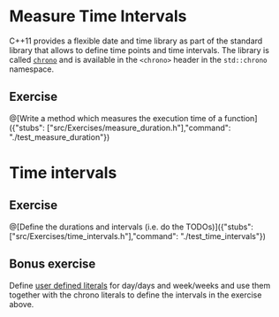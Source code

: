 # Measure Time Intervals
C++11 provides a flexible date and time library as part of the standard library that allows to define time points and time intervals. The library is called [`chrono`](http://en.cppreference.com/w/cpp/chrono) and is available in the `<chrono>` header in the `std::chrono` namespace.

## Exercise

@[Write a method which measures the execution time of a function]({"stubs": ["src/Exercises/measure_duration.h"],"command": "./test_measure_duration"})

# Time intervals
## Exercise
@[Define the durations and intervals (i.e. do the TODOs)]({"stubs": ["src/Exercises/time_intervals.h"],"command": "./test_time_intervals"})

## Bonus exercise
Define [user defined literals](http://en.cppreference.com/w/cpp/language/user_literal) for day/days and week/weeks and use them together with the chrono literals to define the intervals in the exercise above.
